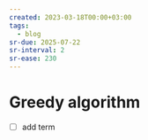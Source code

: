 ```yaml
---
created: 2023-03-18T00:00+03:00
tags:
  - blog
sr-due: 2025-07-22
sr-interval: 2
sr-ease: 230
---
```


# Greedy algorithm

- [ ] add term

